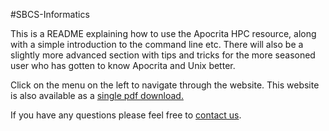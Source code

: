 #SBCS-Informatics

This is a README explaining how to use the Apocrita HPC resource, along with a simple introduction to the command line etc. There will also be a slightly more advanced section with tips and tricks for the more seasoned user who has gotten to know Apocrita and Unix better.

Click on the menu on the left to navigate through the website. This website is also available as a [single pdf download.](book.pdf)

If you have any questions please feel free to [contact us](3_0_contact.md). 
